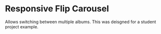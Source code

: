 # Responsive Flip Carousel

Allows switching between multiple albums. This was deisgned for a student project example.